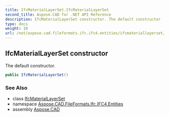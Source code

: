 ```yaml
---
title: IfcMaterialLayerSet.IfcMaterialLayerSet
second_title: Aspose.CAD for .NET API Reference
description: IfcMaterialLayerSet constructor. The default constructor
type: docs
weight: 10
url: /net/aspose.cad.fileformats.ifc.ifc4.entities/ifcmateriallayerset/ifcmateriallayerset/
---
```

## IfcMaterialLayerSet constructor

The default constructor.

```csharp
public IfcMaterialLayerSet()
```

### See Also

* class [IfcMaterialLayerSet](../)
* namespace [Aspose.CAD.FileFormats.Ifc.IFC4.Entities](../../ifcmateriallayerset/)
* assembly [Aspose.CAD](../../../)


